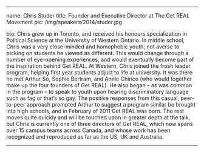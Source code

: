 ---

name: Chris Studer
title: Founder and Executive Director at The Get REAL Movement
pic: /img/speakers/2014/studer.jpg

bio: Chris grew up in Toronto, and received his honours specialization in Political Science at the University of Western Ontario. In middle school, Chris was a very close-minded and homophobic youth; not averse to picking on students he viewed as different. This would change through a number of eye-opening experiences, and would eventually become part of the inspiration behind Get REAL. At Western, Chris joined the frosh leader program, helping first year students adjust to life at university. It was there he met Arthur So, Sophie Bertram, and Annie Chirico (who would together make up the four founders of Get REAL). He also began – as was common in the program – to speak to youth upon hearing discriminatory language such as fag or that’s so gay. The positive responses from this casual, peer-to-peer approach prompted Arthur to suggest a program similar be brought into high schools, and in February of 2011 Get REAL was born. The rest moves quite quickly and will be touched upon in greater depth at the talk, but Chris is currently one of three directors of Get REAL, which now spans over 15 campus teams across Canada, and whose work has been recognized and reproduced as far as the US, UK and Australia.

---